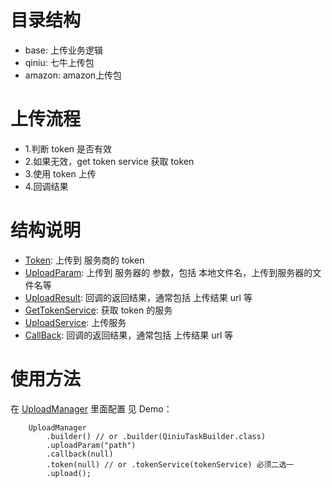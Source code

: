 目录结构
===
* base: 上传业务逻辑
* qiniu: 七牛上传包
* amazon: amazon上传包

上传流程
===
* 1.判断 token 是否有效 
* 2.如果无效，get token service 获取 token
* 3.使用 token 上传
* 4.回调结果

结构说明
===
* [Token](../data/src/main/java/com/wepie/snake/lib/upload/data/model/TokenBase.java): 上传到 服务商的 token
* [UploadParam](../data/src/main/java/com/wepie/snake/lib/upload/data/model/UploadParam.java): 上传到 服务器的 参数，包括 本地文件名，上传到服务器的文件名等
* [UploadResult](../data/src/main/java/com/wepie/snake/lib/upload/data/model/UploadResult.java): 回调的返回结果，通常包括 上传结果 url 等
* [GetTokenService](src/main/java/com/wepie/snake/lib/upload/data/domain/interactor/GetTokenService.java): 获取 token 的服务
* [UploadService](src/main/java/com/wepie/snake/lib/upload/data/domain/interactor/UploadService.java): 上传服务
* [CallBack](src/main/java/com/wepie/snake/lib/upload/data/domain/interactor/CallBack.java): 回调的返回结果，通常包括 上传结果 url 等

使用方法
===
在 [UploadManager](./src/main/java/com/wepie/snake/lib/upload/UploadManager.java) 里面配置
见 Demo：

        UploadManager
            .builder() // or .builder(QiniuTaskBuilder.class)
            .uploadParam("path")
            .callback(null)
            .token(null) // or .tokenService(tokenService) 必须二选一
            .upload();